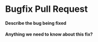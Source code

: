 # Bugfix Pull Request

#### Describe the bug being fixed

<!--
If an issue exists for the bug, mention that this pull request fixes that issue.
-->

#### Anything we need to know about this fix?
